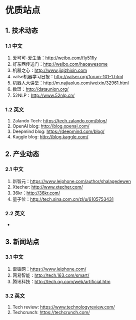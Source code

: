 # 优质站点

## 1. 技术动态
### 1.1 中文
1. 爱可可-爱生活：http://weibo.com/fly51fly
2. 好东西传送门：http://weibo.com/haoawesome
3. 机器之心：http://www.jiqizhixin.com
4. valse机器学习日报：http://valser.org/forum-101-1.html
5. 机器人大讲堂：http://m.najiaoluo.com/weixin/32961.html
6. 数盟：http://dataunion.org/
7. 52NLP：http://www.52nlp.cn/

### 1.2 英文
1. Zalando Tech: https://tech.zalando.com/blog/
2. OpenAI blog: http://blog.openai.com/
3. Deepmind blog: https://deepmind.com/blog/
4. Kaggle blog: http://blog.kaggle.com/


## 2. 产业动态
### 2.1 中文
1. 新智元：https://www.leiphone.com/author/shalagedewen
2. Xtecher: http://www.xtecher.com/
3. 36kr：http://36kr.com/
4. 量子位：http://tech.sina.com.cn/zl/u/6105753431
### 2.2 英文 
-

## 3. 新闻站点
### 3.1 中文
1. 雷锋网：https://www.leiphone.com/
2. 网易智能：http://tech.163.com/smart/
3. 腾讯科技：http://tech.qq.com/web/artificial.htm

### 3.2 英文
1. Tech review: https://www.technologyreview.com/
2. Techcrunch: https://techcrunch.com/
